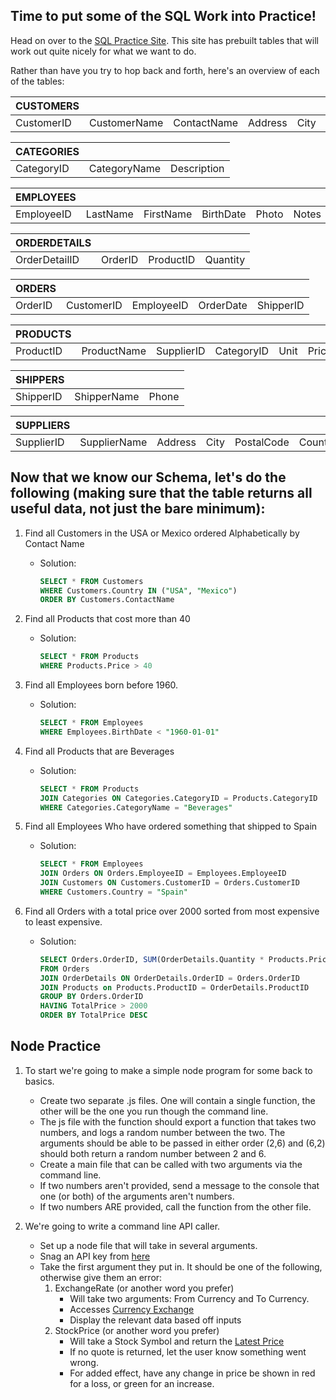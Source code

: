## Time to put some of the SQL Work into Practice!

 Head on over to the [SQL Practice Site](https://www.w3schools.com/sql/trysql.asp?filename=trysql_desc). This site has prebuilt tables that will work out quite nicely for what we want to do.

 Rather than have you try to hop back and forth, here's an overview of each of the tables:

 |CUSTOMERS|||||||
 |-|-|-|-|-|-|-|
 |CustomerID|CustomerName|ContactName|Address|City|PostalCode|Country|

 
 |CATEGORIES|||
 |-|-|-|
 |CategoryID|CategoryName|Description|

 |EMPLOYEES||||||
 |-|-|-|-|-|-|
 |EmployeeID|LastName|FirstName|BirthDate|Photo|Notes|

 |ORDERDETAILS||||
 |-|-|-|-|
 |OrderDetailID|OrderID|ProductID|Quantity

 |ORDERS|||||
 |-|-|-|-|-|
 |OrderID|CustomerID|EmployeeID|OrderDate|ShipperID|

 |PRODUCTS||||||
 |-|-|-|-|-|-|
 |ProductID|ProductName|SupplierID|CategoryID|Unit|Price|

 |SHIPPERS|||
 |-|-|-|
 |ShipperID|ShipperName|Phone|

|SUPPLIERS|||||||
 |-|-|-|-|-|-|-|
 |SupplierID|SupplierName|Address|City|PostalCode|Country|



 ## Now that we know our Schema, let's do the following (making sure that the table returns all useful data, not just the bare minimum): 
1. Find all Customers in the USA or Mexico ordered Alphabetically by Contact Name
    * Solution: 
        ``` SQL
        SELECT * FROM Customers 
        WHERE Customers.Country IN ("USA", "Mexico")
        ORDER BY Customers.ContactName
        ```
    
2. Find all Products that cost more than 40
    * Solution: 
        ``` SQL
        SELECT * FROM Products
        WHERE Products.Price > 40  
        ```
3. Find all Employees born before 1960.
    * Solution: 
        ``` SQL
        SELECT * FROM Employees
        WHERE Employees.BirthDate < "1960-01-01"        
        ```
4. Find all Products that are Beverages
    * Solution: 
        ``` SQL
        SELECT * FROM Products
        JOIN Categories ON Categories.CategoryID = Products.CategoryID
        WHERE Categories.CategoryName = "Beverages"
        ```
5. Find all Employees Who have ordered something that shipped to Spain
    * Solution: 
        ``` SQL
        SELECT * FROM Employees
        JOIN Orders ON Orders.EmployeeID = Employees.EmployeeID
        JOIN Customers ON Customers.CustomerID = Orders.CustomerID
        WHERE Customers.Country = "Spain"
        ```
6. Find all Orders with a total price over 2000 sorted from most expensive to least expensive.
    * Solution: 
        ``` SQL
        SELECT Orders.OrderID, SUM(OrderDetails.Quantity * Products.Price) as TotalPrice 
        FROM Orders
        JOIN OrderDetails ON OrderDetails.OrderID = Orders.OrderID
        JOIN Products on Products.ProductID = OrderDetails.ProductID
        GROUP BY Orders.OrderID
        HAVING TotalPrice > 2000
        ORDER BY TotalPrice DESC
        ```

## Node Practice

1. To start we're going to make a simple node program for some back to basics.
    * Create two separate .js files. One will contain a single function, the other will be the one you run though the command line. 
    * The js file with the function should export a function that takes two numbers, and logs a random number between the two. The arguments should be able to be passed in either order (2,6) and (6,2) should both return a random number between 2 and 6.
    * Create a main file that can be called with two arguments via the command line.
    * If two numbers aren't provided, send a message to the console that one (or both) of the arguments aren't numbers.
    * If two numbers ARE provided, call the function from the other file.

2. We're going to write a command line API caller.
    * Set up a node file that will take in several arguments.
    * Snag an API key from [here](https://www.alphavantage.co/documentation/)
    * Take the first argument they put in. It should be one of the following, otherwise give them an error: 
        1. ExchangeRate (or another word you prefer)
            * Will take two arguments: From Currency and To Currency.
            * Accesses [Currency Exchange](https://www.alphavantage.co/documentation/#currency-exchange)
            * Display the relevant data based off inputs
        2. StockPrice (or another word you prefer)
            * Will take a Stock Symbol and return the [Latest Price](https://www.alphavantage.co/documentation/#latestprice)
            * If no quote is returned, let the user know something went wrong.
            * For added effect, have any change in price be shown in red for a loss, or green for an increase.